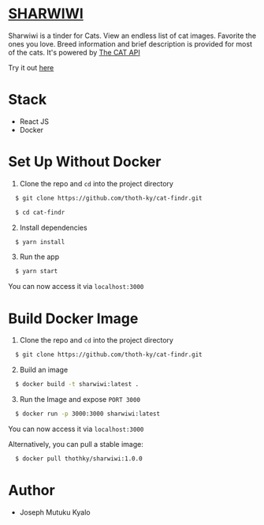 # [SHARWIWI](https://sharwiwi.herokuapp.com/)

Sharwiwi is a tinder for Cats. View an endless list of cat images. Favorite the ones you love. Breed information and brief description is provided for most of the cats.
It's powered by [The CAT API](https://thecatapi.com/)

Try it out [here](https://sharwiwi.herokuapp.com/)

# Stack
- React JS
- Docker

# Set Up Without Docker

1. Clone the repo and `cd` into the project directory
  ```bash
    $ git clone https://github.com/thoth-ky/cat-findr.git
  ```

  ```bash
    $ cd cat-findr
  ```

2. Install dependencies

  ```bash
    $ yarn install
  ```

3. Run the app
  ```bash
    $ yarn start
  ```

You can now access it via `localhost:3000`

# Build Docker Image
1. Clone the repo and `cd` into the project directory
  ```bash
    $ git clone https://github.com/thoth-ky/cat-findr.git
  ```

2. Build an image
  ```bash
    $ docker build -t sharwiwi:latest .
  ```

3. Run the Image and expose `PORT 3000`

  ```bash
    $ docker run -p 3000:3000 sharwiwi:latest
  ```
You can now access it via `localhost:3000`

Alternatively, you can pull a stable image: 
  ```bash 
    $ docker pull thothky/sharwiwi:1.0.0
  ```


# Author
- Joseph Mutuku Kyalo